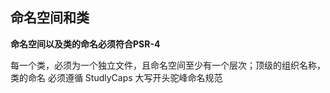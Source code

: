 ## 命名空间和类

**命名空间以及类的命名必须符合PSR-4**

每一个类，必须为一个独立文件，且命名空间至少有一个层次；顶级的组织名称，类的命名 必须遵循 StudlyCaps 大写开头驼峰命名规范

